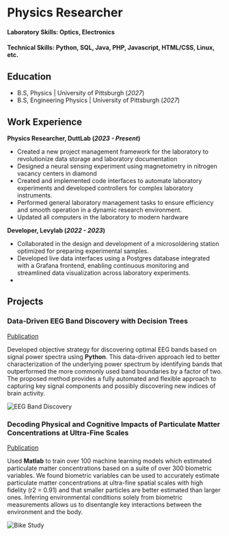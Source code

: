 # Physics Researcher

#### Laboratory Skills: Optics, Electronics

#### Technical Skills: Python, SQL, Java, PHP, Javascript, HTML/CSS, Linux, etc.

## Education
- B.S, Physics | University of Pittsburgh (_2027_)								       		
- B.S, Engineering Physics | University of Pittsburgh (_2027_)	 			        		

## Work Experience
**Physics Researcher, DuttLab (_2023 - Present_)**
- Created a new project management framework for the laboratory to revolutionize data storage and laboratory documentation
- Designed a neural sensing experiment using magnetometry in nitrogen vacancy centers in diamond
- Created and implemented code interfaces to automate laboratory experiments and developed controllers for complex laboratory instruments.
- Performed general laboratory management tasks to ensure efficiency and smooth operation in a dynamic research environment.
- Updated all computers in the laboratory to modern hardware

**Developer, Levylab (_2022 - 2023_)**
- Collaborated in the design and development of a microsoldering station optimized for preparing experimental samples.
- Developed live data interfaces using a Postgres database integrated with a Grafana frontend, enabling continuous monitoring and streamlined data visualization across laboratory experiments.
-  

## Projects
### Data-Driven EEG Band Discovery with Decision Trees
[Publication](https://www.mdpi.com/1424-8220/22/8/3048)

Developed objective strategy for discovering optimal EEG bands based on signal power spectra using **Python**. This data-driven approach led to better characterization of the underlying power spectrum by identifying bands that outperformed the more commonly used band boundaries by a factor of two. The proposed method provides a fully automated and flexible approach to capturing key signal components and possibly discovering new indices of brain activity.

![EEG Band Discovery](/assets/img/eeg_band_discovery.jpeg)

### Decoding Physical and Cognitive Impacts of Particulate Matter Concentrations at Ultra-Fine Scales
[Publication](https://www.mdpi.com/1424-8220/22/11/4240)

Used **Matlab** to train over 100 machine learning models which estimated particulate matter concentrations based on a suite of over 300 biometric variables. We found biometric variables can be used to accurately estimate particulate matter concentrations at ultra-fine spatial scales with high fidelity (r2 = 0.91) and that smaller particles are better estimated than larger ones. Inferring environmental conditions solely from biometric measurements allows us to disentangle key interactions between the environment and the body.

![Bike Study](/assets/img/bike_study.jpeg)
